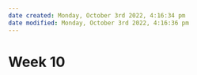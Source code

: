 ```yaml
---
date created: Monday, October 3rd 2022, 4:16:34 pm
date modified: Monday, October 3rd 2022, 4:16:36 pm
---
```

# Week 10
